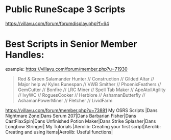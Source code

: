 # Public RuneScape 3 Scripts
https://villavu.com/forum/forumdisplay.php?f=64


# Best Scripts in Senior Member Handles:
example: https://villavu.com/forum/member.php?u=71930
>Red & Green Salamander Hunter // Construction // Gilded Altar // Major help w/ Kyles Runespan // VWB Smither // PhoenixFeathers // GemCutter // Bonfire // LRC Miner // Spell Tab Maker // ApeAtollAgility // IvyWC // RoguesCooker // Herblore // AshamanButterfly // AshamanPowerMiner // Fletcher // LividFarm

https://villavu.com/forum/member.php?u=73881
My OSRS Scripts |Dans Nightmare Zone|Dans Serum 207|Dans Barbarian Fisher|Dans CastFlaxSpin|Dans Unfinished Potion Maker|Dans Strike Splasher|Dans Longbow Stringer|
My Tutorials |Aerolib: Creating your first script|Aerolib: Creating and using items|Aerolib: Useful functions|
